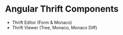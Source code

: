 # Angular Thrift Components

- Thrift Editor (Form & Monaco)
- Thrift Viewer (Tree, Monaco, Monaco Diff)
